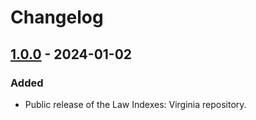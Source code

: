 # Changelog

## [1.0.0] - 2024-01-02

### Added

- Public release of the Law Indexes: Virginia repository.

[1.0.0]: https://github.com/localgeohistoryproject/law-indexes-virginia/releases/tag/v1.0.0
